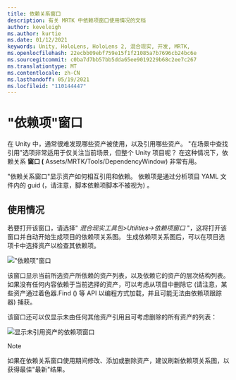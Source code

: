 ```yaml
---
title: 依赖关系窗口
description: 有关 MRTK 中依赖项窗口使用情况的文档
author: keveleigh
ms.author: kurtie
ms.date: 01/12/2021
keywords: Unity, HoloLens, HoloLens 2, 混合现实, 开发, MRTK,
ms.openlocfilehash: 22ecbb09ebf759e15f1f21085a7b7696cb24bc6e
ms.sourcegitcommit: c0ba7d7bb57bb5dda65ee9019229b68c2ee7c267
ms.translationtype: MT
ms.contentlocale: zh-CN
ms.lasthandoff: 05/19/2021
ms.locfileid: "110144447"
---
```

# <a name="dependency-window"></a>"依赖项"窗口

在 Unity 中，通常很难发现哪些资产被使用，以及引用哪些资产。 "在场景中查找引用"选项非常适用于仅关注当前场景，但整个 Unity 项目呢？ 在这种情况下，依赖关系 **窗口 (** Assets/MRTK/Tools/DependencyWindow) 非常有用。

"依赖关系窗口"显示资产如何相互引用和依赖。 依赖项是通过分析项目 YAML 文件内的 guid (，请注意，脚本依赖项脚本不被视为) 。

## <a name="usage"></a>使用情况

若要打开该窗口，请选择" *混合现实工具包>Utilities->依赖项窗口* "，这将打开该窗口并自动开始生成项目的依赖项关系图。 生成依赖项关系图后，可以在项目选项卡中选择资产以检查其依赖项。

!["依赖项"窗口](../images/dependency-window/MRTK_Dependency_Window.png)

该窗口显示当前所选资产所依赖的资产列表，以及依赖它的资产的层次结构列表。 如果没有任何内容依赖于当前选择的资产，可以考虑从项目中删除它 (请注意，某些资产通过着色器.Find () 等 API 以编程方式加载，并且可能无法由依赖项跟踪器) 捕获。

该窗口还可以仅显示未由任何其他资产引用且可考虑删除的所有资产的列表：

![显示未引用资产的依赖项窗口](../images/dependency-window/MRTK_Dependency_Window_Unreferenced.png)

> [!NOTE]
> 如果在依赖关系窗口使用期间修改、添加或删除资产，建议刷新依赖项关系图，以获得最佳"最新"结果。
